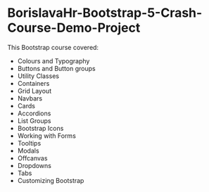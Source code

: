 # BorislavaHr-Bootstrap-5-Crash-Course-Demo-Project
This Bootstrap course covered:
<ul>
  <li>Colours and Typography</li>
  <li>Buttons and Button groups</li>
  <li>Utility Classes</li>
  <li>Containers</li>
  <li>Grid Layout</li>
  <li>Navbars</li>
  <li>Cards</li>
  <li>Accordions</li>
  <li>List Groups</li>
  <li>Bootstrap Icons</li>
  <li>Working with Forms</li>
  <li>Tooltips</li>
  <li>Modals</li>
  <li>Offcanvas</li>
  <li>Dropdowns</li>
  <li>Tabs</li>
  <li>Customizing Bootstrap</li>
</ul>
